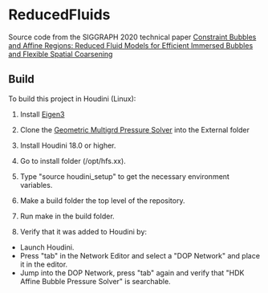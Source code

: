 # ReducedFluids

Source code from the SIGGRAPH 2020 technical paper [Constraint Bubbles and Affine Regions: Reduced Fluid Models for Efficient Immersed Bubbles and Flexible Spatial Coarsening](https://cs.uwaterloo.ca/~rgoldade/reducedfluids/)

## Build

To build this project in Houdini (Linux):

1. Install [Eigen3](http://eigen.tuxfamily.org/)

2. Clone the [Geometric Multigrd Pressure Solver](https://github.com/rgoldade/GeometricMultigridPressureSolver) into the External folder

3. Install Houdini 18.0 or higher.

4. Go to install folder (/opt/hfs.xx).

5. Type "source houdini_setup" to get the necessary environment variables.

6. Make a build folder the top level of the repository.

7. Run make in the build folder.

8. Verify that it was added to Houdini by:
  - Launch Houdini.
  - Press "tab" in the Network Editor and select a "DOP Network" and place it in the editor.
  - Jump into the DOP Network, press "tab" again and verify that "HDK Affine Bubble Pressure Solver" is searchable.
